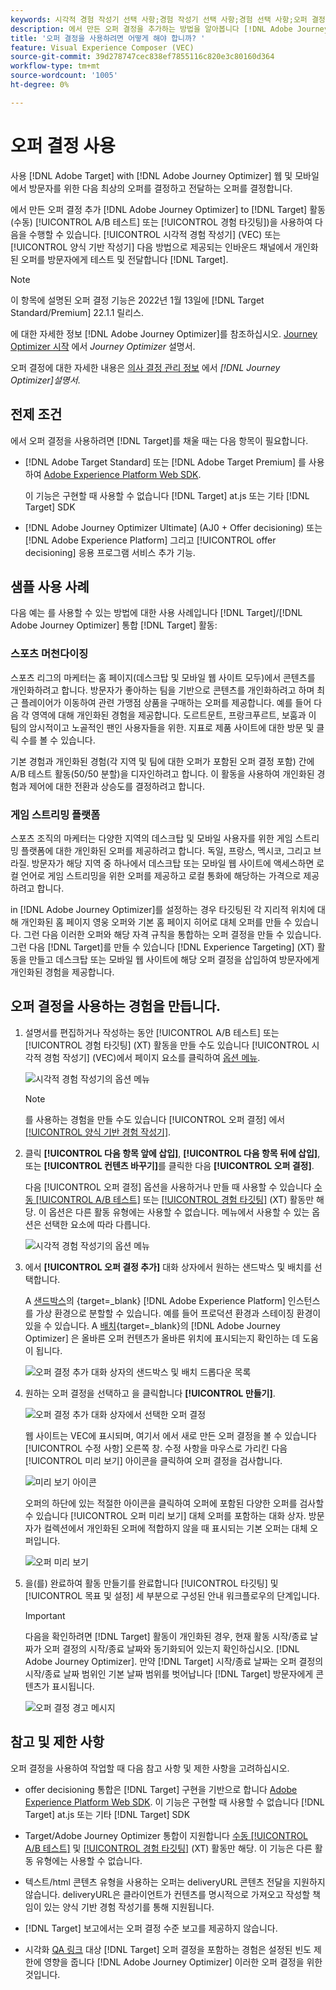 ```yaml
---
keywords: 시각적 경험 작성기 선택 사항;경험 작성기 선택 사항;경험 선택 사항;오퍼 결정;offer decisioning;ajo;여정 최적화 프로그램
description: 에서 만든 오퍼 결정을 추가하는 방법을 알아봅니다 [!DNL Adobe Journey Optimizer] 활동에 대한 업데이트입니다.
title: '오퍼 결정을 사용하려면 어떻게 해야 합니까? '
feature: Visual Experience Composer (VEC)
source-git-commit: 39d278747cec838ef7855116c820e3c80160d364
workflow-type: tm+mt
source-wordcount: '1005'
ht-degree: 0%

---
```


# 오퍼 결정 사용

사용 [!DNL Adobe Target] with [!DNL Adobe Journey Optimizer] 웹 및 모바일에서 방문자를 위한 다음 최상의 오퍼를 결정하고 전달하는 오퍼를 결정합니다.

에서 만든 오퍼 결정 추가 [!DNL Adobe Journey Optimizer] to [!DNL Target] 활동(수동) [!UICONTROL A/B 테스트] 또는 [!UICONTROL 경험 타깃팅])을 사용하여 다음을 수행할 수 있습니다. [!UICONTROL 시각적 경험 작성기] (VEC) 또는 [!UICONTROL 양식 기반 작성기] 다음 방법으로 제공되는 인바운드 채널에서 개인화된 오퍼를 방문자에게 테스트 및 전달합니다 [!DNL Target].

>[!NOTE]
>
>이 항목에 설명된 오퍼 결정 기능은 2022년 1월 13일에 [!DNL Target Standard/Premium] 22.1.1 릴리스.

에 대한 자세한 정보 [!DNL Adobe Journey Optimizer]를 참조하십시오. [Journey Optimizer 시작](https://experienceleague-review.corp.adobe.com/docs/journey-optimizer/using/get-started/get-started.html) 에서 *Journey Optimizer* 설명서.

오퍼 결정에 대한 자세한 내용은 [의사 결정 관리 정보](https://experienceleague.adobe.com/docs/journey-optimizer/using/offer-decisioniong/get-started/starting-offer-decisioning.html) 에서 *[!DNL Journey Optimizer]설명서*.

## 전제 조건

에서 오퍼 결정을 사용하려면 [!DNL Target]를 채울 때는 다음 항목이 필요합니다.

* [!DNL Adobe Target Standard] 또는 [!DNL Adobe Target Premium] 를 사용하여 [Adobe Experience Platform Web SDK](/help/c-implementing-target/c-implementing-target-for-client-side-web/aep-web-sdk.md).

   이 기능은 구현할 때 사용할 수 없습니다 [!DNL Target] at.js 또는 기타 [!DNL Target] SDK

* [!DNL Adobe Journey Optimizer Ultimate] (AJ0 + Offer decisioning) 또는 [!DNL Adobe Experience Platform] 그리고 [!UICONTROL offer decisioning] 응용 프로그램 서비스 추가 기능.

## 샘플 사용 사례

다음 예는 를 사용할 수 있는 방법에 대한 사용 사례입니다 [!DNL Target]/[!DNL Adobe Journey Optimizer] 통합 [!DNL Target] 활동:

### 스포츠 머천다이징

스포츠 리그의 마케터는 홈 페이지(데스크탑 및 모바일 웹 사이트 모두)에서 콘텐츠를 개인화하려고 합니다. 방문자가 좋아하는 팀을 기반으로 콘텐츠를 개인화하려고 하며 최근 플레이어가 이동하여 관련 가맹점 상품을 구매하는 오퍼를 제공합니다. 예를 들어 다음 각 영역에 대해 개인화된 경험을 제공합니다. 도르트문트, 프랑크푸르트, 보훔과 이 팀의 암시적이고 노골적인 팬인 사용자들을 위한. 지표로 제품 사이트에 대한 방문 및 클릭 수를 볼 수 있습니다.

기본 경험과 개인화된 경험(각 지역 및 팀에 대한 오퍼가 포함된 오퍼 결정 포함) 간에 A/B 테스트 활동(50/50 분할)을 디자인하려고 합니다. 이 활동을 사용하여 개인화된 경험과 제어에 대한 전환과 상승도를 결정하려고 합니다.

### 게임 스트리밍 플랫폼

스포츠 조직의 마케터는 다양한 지역의 데스크탑 및 모바일 사용자를 위한 게임 스트리밍 플랫폼에 대한 개인화된 오퍼를 제공하려고 합니다. 독일, 프랑스, 멕시코, 그리고 브라질. 방문자가 해당 지역 중 하나에서 데스크탑 또는 모바일 웹 사이트에 액세스하면 로컬 언어로 게임 스트리밍을 위한 오퍼를 제공하고 로컬 통화에 해당하는 가격으로 제공하려고 합니다.

in [!DNL Adobe Journey Optimizer]를 설정하는 경우 타깃팅된 각 지리적 위치에 대해 개인화된 홈 페이지 영웅 오퍼와 기본 홈 페이지 히어로 대체 오퍼를 만들 수 있습니다. 그런 다음 이러한 오퍼와 해당 자격 규칙을 통합하는 오퍼 결정을 만들 수 있습니다. 그런 다음 [!DNL Target]를 만들 수 있습니다 [!DNL Experience Targeting] (XT) 활동을 만들고 데스크탑 또는 모바일 웹 사이트에 해당 오퍼 결정을 삽입하여 방문자에게 개인화된 경험을 제공합니다.

## 오퍼 결정을 사용하는 경험을 만듭니다.

1. 설명서를 편집하거나 작성하는 동안 [!UICONTROL A/B 테스트] 또는 [!UICONTROL 경험 타깃팅] (XT) 활동을 만들 수도 있습니다 [!UICONTROL 시각적 경험 작성기] (VEC)에서 페이지 요소를 클릭하여 [옵션 메뉴](/help/c-experiences/c-visual-experience-composer/viztarget-options.md).

   ![시각적 경험 작성기의 옵션 메뉴](assets/options-menu1.png)

   >[!NOTE]
   >
   >를 사용하는 경험을 만들 수도 있습니다 [!UICONTROL 오퍼 결정] 에서 [[!UICONTROL 양식 기반 경험 작성기]](/help/c-experiences/form-experience-composer.md).

1. 클릭 **[!UICONTROL 다음 항목 앞에 삽입]**, **[!UICONTROL 다음 항목 뒤에 삽입]**, 또는 **[!UICONTROL 컨텐츠 바꾸기]**&#x200B;를 클릭한 다음 **[!UICONTROL 오퍼 결정]**.

   다음 [!UICONTROL 오퍼 결정] 옵션을 사용하거나 만들 때 사용할 수 있습니다 [수동 [!UICONTROL A/B 테스트]](/help/c-activities/t-test-ab/test-ab.md#types) 또는 [[!UICONTROL 경험 타깃팅]](/help/c-activities/t-experience-target/experience-target.md) (XT) 활동만 해당. 이 옵션은 다른 활동 유형에는 사용할 수 없습니다. 메뉴에서 사용할 수 있는 옵션은 선택한 요소에 따라 다릅니다.

   ![시각적 경험 작성기의 옵션 메뉴](assets/options-menu.png)

1. 에서 **[!UICONTROL 오퍼 결정 추가]** 대화 상자에서 원하는 샌드박스 및 배치를 선택합니다.

   A [샌드박스](https://experienceleague.adobe.com/docs/experience-platform/sandbox/ui/overview.html)의 {target=_blank} [!DNL Adobe Experience Platform] 인스턴스를 가상 환경으로 분할할 수 있습니다. 예를 들어 프로덕션 환경과 스테이징 환경이 있을 수 있습니다. A [배치](https://experienceleague.adobe.com/docs/journey-optimizer/using/offer-decisioniong/create-components/creating-placements.html){target=_blank}의 [!DNL Adobe Journey Optimizer] 은 올바른 오퍼 컨텐츠가 올바른 위치에 표시되는지 확인하는 데 도움이 됩니다.

   ![오퍼 결정 추가 대화 상자의 샌드박스 및 배치 드롭다운 목록](/help/c-integrating-target-with-mac/ajo/assets/sandbox-placement.png)

1. 원하는 오퍼 결정을 선택하고 을 클릭합니다 **[!UICONTROL 만들기]**.

   ![오퍼 결정 추가 대화 상자에서 선택한 오퍼 결정](assets/offer-decision.png)

   웹 사이트는 VEC에 표시되며, 여기서 에서 새로 만든 오퍼 결정을 볼 수 있습니다 [!UICONTROL 수정 사항] 오른쪽 창. 수정 사항을 마우스로 가리킨 다음 [!UICONTROL 미리 보기] 아이콘을 클릭하여 오퍼 결정을 검사합니다.

   ![미리 보기 아이콘](assets/preview-icon.png)

   오퍼의 하단에 있는 적절한 아이콘을 클릭하여 오퍼에 포함된 다양한 오퍼를 검사할 수 있습니다 [!UICONTROL 오퍼 미리 보기] 대체 오퍼를 포함하는 대화 상자. 방문자가 컬렉션에서 개인화된 오퍼에 적합하지 않을 때 표시되는 기본 오퍼는 대체 오퍼입니다.

   ![오퍼 미리 보기](assets/offer-preview.png)

1. 을(를) 완료하여 활동 만들기를 완료합니다 [!UICONTROL 타깃팅] 및 [!UICONTROL 목표 및 설정] 세 부분으로 구성된 안내 워크플로우의 단계입니다.

   >[!IMPORTANT]
   >
   >다음을 확인하려면 [!DNL Target] 활동이 개인화된 경우, 현재 활동 시작/종료 날짜가 오퍼 결정의 시작/종료 날짜와 동기화되어 있는지 확인하십시오. [!DNL Adobe Journey Optimizer]. 만약 [!DNL Target] 시작/종료 날짜는 오퍼 결정의 시작/종료 날짜 범위인 기본 날짜 범위를 벗어납니다 [!DNL Target] 방문자에게 콘텐츠가 표시됩니다.

   ![오퍼 결정 경고 메시지](/help/c-integrating-target-with-mac/ajo/assets/offer-decision-warning.png)

## 참고 및 제한 사항

오퍼 결정을 사용하여 작업할 때 다음 참고 사항 및 제한 사항을 고려하십시오.

* offer decisioning 통합은 [!DNL Target] 구현을 기반으로 합니다 [Adobe Experience Platform Web SDK](/help/c-implementing-target/c-implementing-target-for-client-side-web/aep-web-sdk.md). 이 기능은 구현할 때 사용할 수 없습니다 [!DNL Target] at.js 또는 기타 [!DNL Target] SDK

* Target/Adobe Journey Optimizer 통합이 지원합니다 [수동 [!UICONTROL A/B 테스트]](/help/c-activities/t-test-ab/test-ab.md#types) 및 [[!UICONTROL 경험 타깃팅]](/help/c-activities/t-experience-target/experience-target.md) (XT) 활동만 해당. 이 기능은 다른 활동 유형에는 사용할 수 없습니다.

* 텍스트/html 콘텐츠 유형을 사용하는 오퍼는 deliveryURL 콘텐츠 전달을 지원하지 않습니다. deliveryURL은 클라이언트가 컨텐츠를 명시적으로 가져오고 작성할 책임이 있는 양식 기반 경험 작성기를 통해 지원됩니다.

* [!DNL Target] 보고에서는 오퍼 결정 수준 보고를 제공하지 않습니다.

* 시각화 [QA 링크](/help/c-activities/c-activity-qa/activity-qa.md) 대상 [!DNL Target] 오퍼 결정을 포함하는 경험은 설정된 빈도 제한에 영향을 줍니다 [!DNL Adobe Journey Optimizer] 이러한 오퍼 결정을 위한 것입니다.








